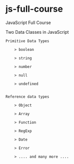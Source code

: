 # js-full-course

JavaScript Full Course


Two Data Classes in JavaScript


    Primitive Data Types

        > boolean

        > string

        > number

        > null

        > undefined


    Reference data types

        > Object

        > Array

        > Function

        > RegExp

        > Date

        > Error

        > .... and many more ....